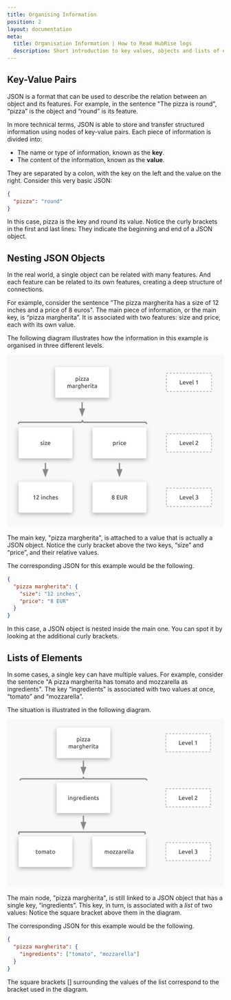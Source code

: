 ```yaml
---
title: Organising Information
position: 2
layout: documentation
meta:
  title: Organisation Information | How to Read HubRise logs
  description: Short introduction to key values, objects and lists of elements in JSON to understand HubRise logs and requests.
---
```


## Key-Value Pairs

JSON is a format that can be used to describe the relation between an object and its features. For example, in the sentence "The pizza is round", “pizza” is the object and “round” is its feature.

In more technical terms, JSON is able to store and transfer structured information using nodes of key-value pairs. Each piece of information is divided into:

- The name or type of information, known as the **key**.
- The content of the information, known as the **value**.

They are separated by a colon, with the key on the left and the value on the right. Consider this very basic JSON:

```json
{
  "pizza": "round"
}
```

In this case, pizza is the key and round its value. Notice the curly brackets in the first and last lines: They indicate the beginning and end of a JSON object.

## Nesting JSON Objects

In the real world, a single object can be related with many features. And each feature can be related to its own features, creating a deep structure of connections.

For example, consider the sentence "The pizza margherita has a size of 12 inches and a price of 8 euros". The main piece of information, or the main key, is “pizza margherita”. It is associated with two features: size and price, each with its own value.

The following diagram illustrates how the information in this example is organised in three different levels.

![JSON Objects](./images/001-2x-nested-json-object.png)

The main key, "pizza margherita", is attached to a value that is actually a JSON object. Notice the curly bracket above the two keys, “size” and “price”, and their relative values.

The corresponding JSON for this example would be the following.

```json
{
  "pizza margherita": {
    "size": "12 inches",
    "price": "8 EUR"
  }
}
```

In this case, a JSON object is nested inside the main one. You can spot it by looking at the additional curly brackets.

## Lists of Elements

In some cases, a single key can have multiple values. For example, consider the sentence "A pizza margherita has tomato and mozzarella as ingredients". The key “ingredients” is associated with two values at once, “tomato” and “mozzarella”.

The situation is illustrated in the following diagram.

![JSON List of Elements](./images/002-2x-json-list.png)

The main node, "pizza margherita", is still linked to a JSON object that has a single key, “ingredients”. This key, in turn, is associated with a _list_ of two values: Notice the square bracket above them in the diagram.

The corresponding JSON for this example would be the following.

```json
{
  "pizza margherita": {
    "ingredients": ["tomato", "mozzarella"]
  }
}
```

The square brackets [] surrounding the values of the list correspond to the bracket used in the diagram.
